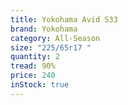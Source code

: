```yaml
---
title: Yokohama Avid S33
brand: Yokohama
category: All-Season
size: "225/65r17 "
quantity: 2
tread: 90%
price: 240
inStock: true
---
```

